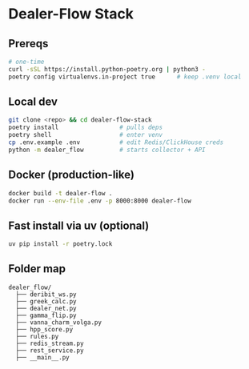 # Dealer-Flow Stack

## Prereqs
```bash
# one-time
curl -sSL https://install.python-poetry.org | python3 -
poetry config virtualenvs.in-project true      # keep .venv local
```

## Local dev
```bash
git clone <repo> && cd dealer-flow-stack
poetry install                 # pulls deps
poetry shell                   # enter venv
cp .env.example .env           # edit Redis/ClickHouse creds
python -m dealer_flow          # starts collector + API
```

## Docker (production-like)
```bash
docker build -t dealer-flow .
docker run --env-file .env -p 8000:8000 dealer-flow
```

## Fast install via uv (optional)
```bash
uv pip install -r poetry.lock
```

## Folder map
```
dealer_flow/
  ├── deribit_ws.py
  ├── greek_calc.py
  ├── dealer_net.py
  ├── gamma_flip.py
  ├── vanna_charm_volga.py
  ├── hpp_score.py
  ├── rules.py
  ├── redis_stream.py
  ├── rest_service.py
  ├── __main__.py
```
